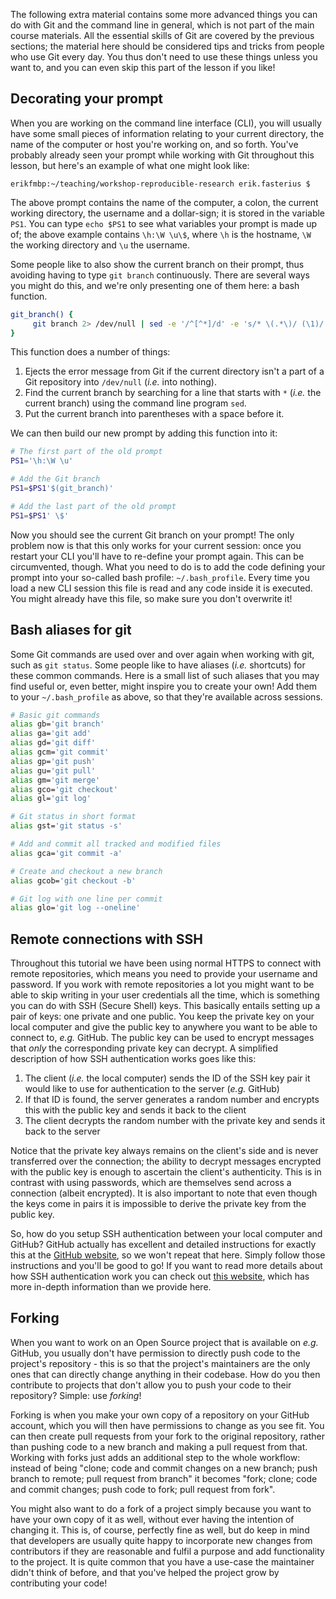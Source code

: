 The following extra material contains some more advanced things you can do with
Git and the command line in general, which is not part of the main course
materials. All the essential skills of Git are covered by the previous
sections; the material here should be considered tips and tricks from people
who use Git every day. You thus don't need to use these things unless you want
to, and you can even skip this part of the lesson if you like!

## Decorating your prompt

When you are working on the command line interface (CLI), you will usually have
some small pieces of information relating to your current directory, the name
of the computer or host you're working on, and so forth. You've probably
already seen your prompt while working with Git throughout this lesson, but
here's an example of what one might look like:

```no-highlight
erikfmbp:~/teaching/workshop-reproducible-research erik.fasterius $
```

The above prompt contains the name of the computer, a colon, the current
working directory, the username and a dollar-sign; it is stored in the
variable `PS1`. You can type `echo $PS1` to see what variables your prompt
is made up of; the above example contains `\h:\W \u\$`, where `\h` is the
hostname, `\W` the working directory and `\u` the username.

Some people like to also show the current branch on their prompt, thus avoiding
having to type `git branch` continuously. There are several ways you might do
this, and we're only presenting one of them here: a bash function.

```bash
git_branch() {
     git branch 2> /dev/null | sed -e '/^[^*]/d' -e 's/* \(.*\)/ (\1)/'
}
```

This function does a number of things:

1. Ejects the error message from Git if the current directory isn't a part of a
   Git repository into `/dev/null` (_i.e._ into nothing).
2. Find the current branch by searching for a line that starts with `*` (*i.e.*
   the current branch) using the command line program `sed`.
3. Put the current branch into parentheses with a space before it.

We can then build our new prompt by adding this function into it:

```bash
# The first part of the old prompt
PS1='\h:\W \u'

# Add the Git branch
PS1=$PS1'$(git_branch)'

# Add the last part of the old prompt
PS1=$PS1' \$'
```

Now you should see the current Git branch on your prompt! The only problem now
is that this only works for your current session: once you restart your CLI
you'll have to re-define your prompt again. This can be circumvented, though.
What you need to do is to add the code defining your prompt into your so-called
bash profile: `~/.bash_profile`. Every time you load a new CLI session this
file is read and any code inside it is executed. You might already have this
file, so make sure you don't overwrite it!

## Bash aliases for git

Some Git commands are used over and over again when working with git, such as
`git status`. Some people like to have aliases (*i.e.* shortcuts) for these
common commands. Here is a small list of such aliases that you may find useful
or, even better, might inspire you to create your own! Add them to your
`~/.bash_profile` as above, so that they're available across sessions.

```bash
# Basic git commands
alias gb='git branch'
alias ga='git add'
alias gd='git diff'
alias gcm='git commit'
alias gp='git push'
alias gu='git pull'
alias gm='git merge'
alias gco='git checkout'
alias gl='git log'

# Git status in short format
alias gst='git status -s'

# Add and commit all tracked and modified files
alias gca='git commit -a'

# Create and checkout a new branch
alias gcob='git checkout -b'

# Git log with one line per commit
alias glo='git log --oneline'
```

## Remote connections with SSH

Throughout this tutorial we have been using normal HTTPS to connect with remote
repositories, which means you need to provide your username and password. If you
work with remote repositories a lot you might want to be able to skip writing in
your user credentials all the time, which is something you can do with SSH
(Secure Shell) keys. This basically entails setting up a pair of keys: one
private and one public. You keep the private key on your local computer and give
the public key to anywhere you want to be able to connect to, *e.g.* GitHub. The
public key can be used to encrypt messages that *only* the corresponding private
key can decrypt. A simplified description of how SSH authentication works goes
like this:

1. The client (*i.e.* the local computer) sends the ID of the SSH key pair it
   would like to use for authentication to the server (*e.g.* GitHub)
2. If that ID is found, the server generates a random number and encrypts this
   with the public key and sends it back to the client
3. The client decrypts the random number with the private key and sends it back
   to the server

Notice that the private key always remains on the client's side and is never
transferred over the connection; the ability to decrypt messages encrypted with
the public key is enough to ascertain the client's authenticity. This is in
contrast with using passwords, which are themselves send across a connection
(albeit encrypted). It is also important to note that even though the keys come
in pairs it is impossible to derive the private key from the public key.

So, how do you setup SSH authentication between your local computer and GitHub?
GitHub actually has excellent and detailed instructions for exactly this at the
[GitHub website](https://docs.github.com/en/github/authenticating-to-github/connecting-to-github-with-ssh),
so we won't repeat that here. Simply follow those instructions and you'll be
good to go! If you want to read more details about how SSH authentication work
you can check out [this website](https://www.digitalocean.com/community/tutorials/understanding-the-ssh-encryption-and-connection-process),
which has more in-depth information than we provide here.

## Forking

When you want to work on an Open Source project that is available on *e.g.*
GitHub, you usually don't have permission to directly push code to the project's
repository - this is so that the project's maintainers are the only ones that
can directly change anything in their codebase. How do you then contribute to
projects that don't allow you to push your code to their repository? Simple: use
*forking*!

Forking is when you make your own copy of a repository on your GitHub account,
which you will then have permissions to change as you see fit. You can then
create pull requests from your fork to the original repository, rather than
pushing code to a new branch and making a pull request from that. Working with
forks just adds an additional step to the whole workflow: instead of being
"clone; code and commit changes on a new branch; push branch to remote; pull
request from branch" it becomes "fork; clone; code and commit changes; push code
to fork; pull request from fork".

You might also want to do a fork of a project simply because you want to have
your own copy of it as well, without ever having the intention of changing it.
This is, of course, perfectly fine as well, but do keep in mind that developers
are usually quite happy to incorporate new changes from contributors if they are
reasonable and fulfil a purpose and add functionality to the project. It is
quite common that you have a use-case the maintainer didn't think of before, and
that you've helped the project grow by contributing your code!
